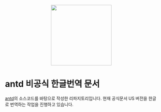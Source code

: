 <p align="center">
  <a href="https://ant.design">
    <img width="200" src="https://gw.alipayobjects.com/zos/rmsportal/KDpgvguMpGfqaHPjicRK.svg">
  </a>
</p>

# antd 비공식 한글번역 문서

[antd](https://ant.design/)의 소스코드를 바탕으로 작성한 리파지토리입니다.
현재 공식문서 US 버전을 한글로 번역하는 작업을 진행하고 있습니다.
